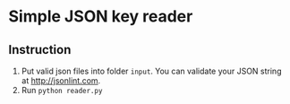 # Simple JSON key reader

## Instruction

1. Put valid json files into folder `input`. You can validate your JSON string at http://jsonlint.com.
2. Run `python reader.py`
